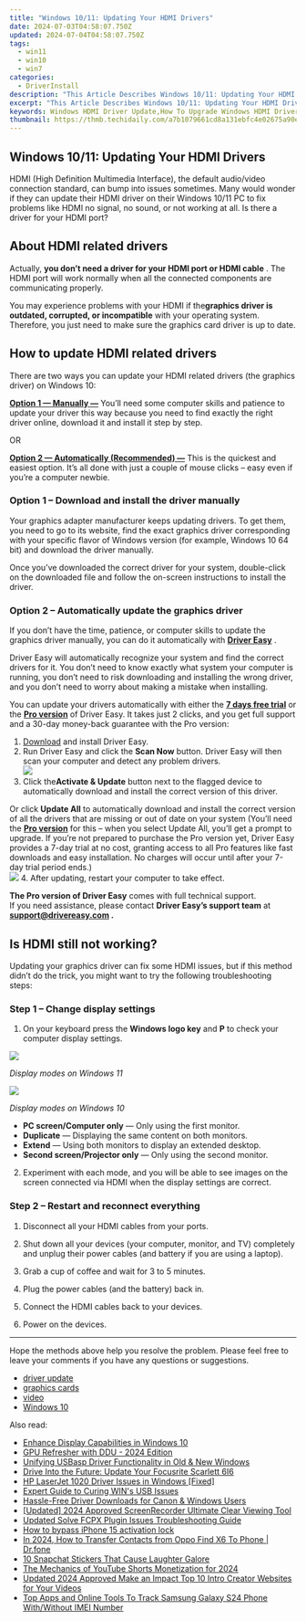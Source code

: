 ```yaml
---
title: "Windows 10/11: Updating Your HDMI Drivers"
date: 2024-07-03T04:58:07.750Z
updated: 2024-07-04T04:58:07.750Z
tags:
  - win11
  - win10
  - win7
categories:
  - DriverInstall
description: "This Article Describes Windows 10/11: Updating Your HDMI Drivers"
excerpt: "This Article Describes Windows 10/11: Updating Your HDMI Drivers"
keywords: Windows HDMI Driver Update,How To Upgrade Windows HDMI Drivers,Windows 10/11 HDMI Driver Guide,Step-by-Step Windows 10/11 HDMI Driver Update,Fixing HDMI Issues on Windows 10/11,Latest HDMI Drivers Compatible With Windows 10/11,Troubleshooting Windows 10/11 HDMI Driver Problems
thumbnail: https://thmb.techidaily.com/a7b1079661cd8a131ebfc4e02675a90ed3f73ee624780bb20b2d8532eb393d21.jpg
---
```


## Windows 10/11: Updating Your HDMI Drivers

 HDMI (High Definition Multimedia Interface), the default audio/video connection standard, can bump into issues sometimes. Many would wonder if they can update their HDMI driver on their Windows 10/11 PC to fix problems like HDMI no signal, no sound, or not working at all. Is there a driver for your HDMI port?

## About HDMI related drivers

 Actually, **you don’t need a driver for your HDMI port or HDMI cable** . The HDMI port will work normally when all the connected components are communicating properly.

 You may experience problems with your HDMI if the**graphics driver is outdated, corrupted, or incompatible** with your operating system. Therefore, you just need to make sure the graphics card driver is up to date.

## How to update HDMI related drivers

 There are two ways you can update your HDMI related drivers (the graphics driver) on Windows 10:

[**Option 1 — Manually —**](#option-1) You’ll need some computer skills and patience to update your driver this way because you need to find exactly the right driver online, download it and install it step by step.

OR

[**Option 2 — Automatically (Recommended) —**](#option-2) This is the quickest and easiest option. It’s all done with just a couple of mouse clicks – easy even if you’re a computer newbie.

### Option 1 – Download and install the driver manually

 Your graphics adapter manufacturer keeps updating drivers. To get them, you need to go to its website, find the exact graphics driver corresponding with your specific flavor of Windows version (for example, Windows 10 64 bit) and download the driver manually.

 Once you’ve downloaded the correct driver for your system, double-click on the downloaded file and follow the on-screen instructions to install the driver.

### Option 2 – Automatically update the graphics driver

 If you don’t have the time, patience, or computer skills to update the graphics driver manually, you can do it automatically with **[Driver Easy](https://tools.techidaily.com/drivereasy/download/)**  .

 Driver Easy will automatically recognize your system and find the correct drivers for it. You don’t need to know exactly what system your computer is running, you don’t need to risk downloading and installing the wrong driver, and you don’t need to worry about making a mistake when installing.

 You can update your drivers automatically with either the [**7 days free trial**](https://tools.techidaily.com/drivereasy/download/) or the [**Pro version**](https://tools.techidaily.com/drivereasy/download/) of Driver Easy. It takes just 2 clicks, and you get full support and a 30-day money-back guarantee with the Pro version:

1. [Download](https://tools.techidaily.com/drivereasy/download/) and install Driver Easy.
2. Run Driver Easy and click the **Scan Now** button. Driver Easy will then scan your computer and detect any problem drivers.  
![](https://www.drivereasy.com/wp-content/uploads/2020/10/6_0_scan-now.jpg)
3. Click the**Activate & Update** button next to the flagged device to automatically download and install the correct version of this driver.  

 Or click **Update All** to automatically download and install the correct version of all the drivers that are missing or out of date on your system (You’ll need the **[Pro version](https://tools.techidaily.com/drivereasy/download/)**  for this – when you select Update All, you’ll get a prompt to upgrade. If you’re not prepared to purchase the Pro version yet, Driver Easy provides a 7-day trial at no cost, granting access to all Pro features like fast downloads and easy installation. No charges will occur until after your 7-day trial period ends.)  
![](https://www.drivereasy.com/wp-content/uploads/2020/09/graphics-card-and-chipset..jpg)
4. After updating, restart your computer to take effect.

**The Pro version of Driver Easy** comes with full technical support.  
 If you need assistance, please contact **Driver Easy’s support team** at **[support@drivereasy.com](mailto:support@drivereasy.com) .**

## Is HDMI still not working?

 Updating your graphics driver can fix some HDMI issues, but if this method didn’t do the trick, you might want to try the following troubleshooting steps:

### Step 1 – Change display settings

 1) On your keyboard press the **Windows logo key** and **P** to check your computer display settings.

![](https://images.drivereasy.com/wp-content/uploads/2022/02/extend.jpg)

_Display modes on Windows 11_

![](https://images.drivereasy.com/wp-content/uploads/2021/01/project-mode.jpg)

_Display modes on Windows 10_

* **PC screen/Computer only** — Only using the first monitor.
* **Duplicate** — Displaying the same content on both monitors.
* **Extend** — Using both monitors to display an extended desktop.
* **Second screen/Projector only** — Only using the second monitor.

 2) Experiment with each mode, and you will be able to see images on the screen connected via HDMI when the display settings are correct.

### Step 2 – Restart and reconnect everything

1) Disconnect all your HDMI cables from your ports.

2) Shut down all your devices (your computer, monitor, and TV) completely and unplug their power cables (and battery if you are using a laptop).

3) Grab a cup of coffee and wait for 3 to 5 minutes.

4) Plug the power cables (and the battery) back in.

5) Connect the HDMI cables back to your devices.

6) Power on the devices.

---

 Hope the methods above help you resolve the problem. Please feel free to leave your comments if you have any questions or suggestions.

* [driver update](https://store.drivereasy.com/order/cart.php?PRODS=4731822&QTY=1&AFFILIATE=108875)
* [graphics cards](https://tools.techidaily.com/drivereasy/download/)
* [video](https://tools.techidaily.com/drivereasy/download/)
* [Windows 10](https://tools.techidaily.com/drivereasy/download/)

<ins class="adsbygoogle"
     style="display:block"
     data-ad-format="autorelaxed"
     data-ad-client="ca-pub-7571918770474297"
     data-ad-slot="1223367746"></ins>



<ins class="adsbygoogle"
     style="display:block"
     data-ad-client="ca-pub-7571918770474297"
     data-ad-slot="8358498916"
     data-ad-format="auto"
     data-full-width-responsive="true"></ins>

<span class="atpl-alsoreadstyle">Also read:</span>
<div><ul>
<li><a href="https://driver-install.techidaily.com/enhance-display-capabilities-in-windows-10/"><u>Enhance Display Capabilities in Windows 10</u></a></li>
<li><a href="https://driver-install.techidaily.com/gpu-refresher-with-ddu-2024-edition/"><u>GPU Refresher with DDU - 2024 Edition</u></a></li>
<li><a href="https://driver-install.techidaily.com/unifying-usbasp-driver-functionality-in-old-and-new-windows/"><u>Unifying USBasp Driver Functionality in Old & New Windows</u></a></li>
<li><a href="https://driver-install.techidaily.com/drive-into-the-future-update-your-focusrite-scarlett-6i6/"><u>Drive Into the Future: Update Your Focusrite Scarlett 6I6</u></a></li>
<li><a href="https://driver-install.techidaily.com/hp-laserjet-1020-driver-issues-in-windows-fixed/"><u>HP LaserJet 1020 Driver Issues in Windows [Fixed]</u></a></li>
<li><a href="https://driver-install.techidaily.com/expert-guide-to-curing-wins-usb-issues/"><u>Expert Guide to Curing WIN's USB Issues</u></a></li>
<li><a href="https://driver-install.techidaily.com/hassle-free-driver-downloads-for-canon-and-windows-users/"><u>Hassle-Free Driver Downloads for Canon & Windows Users</u></a></li>
<li><a href="https://video-screen-grab.techidaily.com/updated-2024-approved-screenrecorder-ultimate-clear-viewing-tool/"><u>[Updated] 2024 Approved  ScreenRecorder  Ultimate Clear Viewing Tool</u></a></li>
<li><a href="https://ai-vdieo-software.techidaily.com/updated-solve-fcpx-plugin-issues-troubleshooting-guide/"><u>Updated Solve FCPX Plugin Issues Troubleshooting Guide</u></a></li>
<li><a href="https://phone-solutions.techidaily.com/how-to-bypass-iphone-15-activation-lock-by-drfone-ios-unlock-ios-unlock/"><u>How to bypass iPhone 15 activation lock</u></a></li>
<li><a href="https://android-transfer.techidaily.com/in-2024-how-to-transfer-contacts-from-oppo-find-x6-to-phone-drfone-by-drfone-transfer-from-android-transfer-from-android/"><u>In 2024, How to Transfer Contacts from Oppo Find X6 To Phone | Dr.fone</u></a></li>
<li><a href="https://tiktok-video-recordings.techidaily.com/10-snapchat-stickers-that-cause-laughter-galore/"><u>10 Snapchat Stickers That Cause Laughter Galore</u></a></li>
<li><a href="https://facebook-record-videos.techidaily.com/the-mechanics-of-youtube-shorts-monetization-for-2024/"><u>The Mechanics of YouTube Shorts Monetization for 2024</u></a></li>
<li><a href="https://video-creation-software.techidaily.com/updated-2024-approved-make-an-impact-top-10-intro-creator-websites-for-your-videos/"><u>Updated 2024 Approved Make an Impact Top 10 Intro Creator Websites for Your Videos</u></a></li>
<li><a href="https://android-unlock.techidaily.com/top-apps-and-online-tools-to-track-samsung-galaxy-s24-phone-withwithout-imei-number-by-drfone-android/"><u>Top Apps and Online Tools To Track Samsung Galaxy S24 Phone With/Without IMEI Number</u></a></li>
</ul></div>
